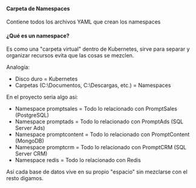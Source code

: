 #### Carpeta de Namespaces

Contiene todos los archivos YAML que crean los namespaces


#### ¿Qué es un namespace?

Es como una "carpeta virtual" dentro de Kubernetes, sirve para separar y organizar recursos evita que las cosas se mezclen.

Analogía:

- Disco duro = Kubernetes
- Carpetas (C:\Documentos, C:\Descargas, etc.) = Namespaces

En el proyecto seria algo asi: 

- Namespace promptsales = Todo lo relacionado con PromptSales (PostgreSQL)
- Namespace promptads = Todo lo relacionado con PromptAds (SQL Server Ads)
- Namespace promptcontent = Todo lo relacionado con PromptContent (MongoDB)
- Namespace promptcrm = Todo lo relacionado con PromptCRM (SQL Server CRM)
- Namespace redis = Todo lo relacionado con Redis

Así cada base de datos vive en su propio "espacio" sin mezclarse con el resto digamos. 

